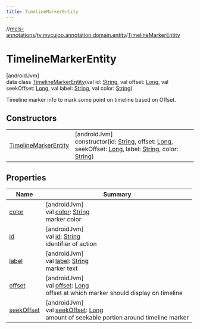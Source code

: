 ```yaml
---
title: TimelineMarkerEntity
---
```

//[mcls-annotations](../../../index.html)/[tv.mycujoo.annotation.domain.entity](../index.html)/[TimelineMarkerEntity](index.html)



# TimelineMarkerEntity



[androidJvm]\
data class [TimelineMarkerEntity](index.html)(val id: [String](https://kotlinlang.org/api/latest/jvm/stdlib/kotlin/-string/index.html), val offset: [Long](https://kotlinlang.org/api/latest/jvm/stdlib/kotlin/-long/index.html), val seekOffset: [Long](https://kotlinlang.org/api/latest/jvm/stdlib/kotlin/-long/index.html), val label: [String](https://kotlinlang.org/api/latest/jvm/stdlib/kotlin/-string/index.html), val color: [String](https://kotlinlang.org/api/latest/jvm/stdlib/kotlin/-string/index.html))

Timeline marker info to mark some point on timeline based on Offset.



## Constructors


| | |
|---|---|
| [TimelineMarkerEntity](-timeline-marker-entity.html) | [androidJvm]<br>constructor(id: [String](https://kotlinlang.org/api/latest/jvm/stdlib/kotlin/-string/index.html), offset: [Long](https://kotlinlang.org/api/latest/jvm/stdlib/kotlin/-long/index.html), seekOffset: [Long](https://kotlinlang.org/api/latest/jvm/stdlib/kotlin/-long/index.html), label: [String](https://kotlinlang.org/api/latest/jvm/stdlib/kotlin/-string/index.html), color: [String](https://kotlinlang.org/api/latest/jvm/stdlib/kotlin/-string/index.html)) |


## Properties


| Name | Summary |
|---|---|
| [color](color.html) | [androidJvm]<br>val [color](color.html): [String](https://kotlinlang.org/api/latest/jvm/stdlib/kotlin/-string/index.html)<br>marker color |
| [id](id.html) | [androidJvm]<br>val [id](id.html): [String](https://kotlinlang.org/api/latest/jvm/stdlib/kotlin/-string/index.html)<br>identifier of action |
| [label](label.html) | [androidJvm]<br>val [label](label.html): [String](https://kotlinlang.org/api/latest/jvm/stdlib/kotlin/-string/index.html)<br>marker text |
| [offset](offset.html) | [androidJvm]<br>val [offset](offset.html): [Long](https://kotlinlang.org/api/latest/jvm/stdlib/kotlin/-long/index.html)<br>offset at which marker should display on timeline |
| [seekOffset](seek-offset.html) | [androidJvm]<br>val [seekOffset](seek-offset.html): [Long](https://kotlinlang.org/api/latest/jvm/stdlib/kotlin/-long/index.html)<br>amount of seekable portion around timeline marker |

